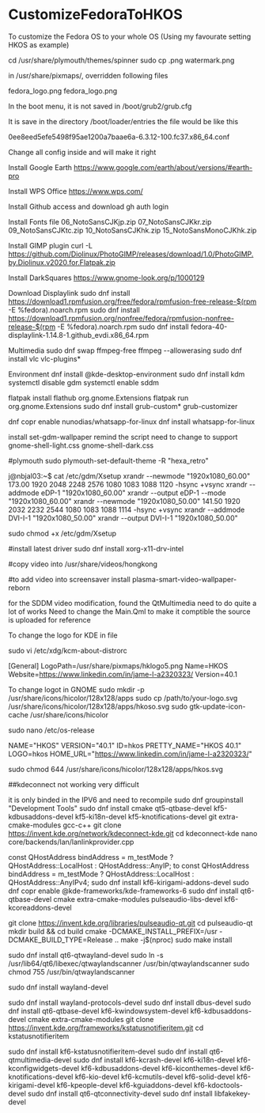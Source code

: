 # CustomizeFedoraToHKOS
To customize the Fedora OS to your whole OS (Using my favourate setting HKOS as example)

cd /usr/share/plymouth/themes/spinner
sudo cp <any photo you like>.png watermark.png 

in /usr/share/pixmaps/, overridden following files

fedora_logo.png
fedora_logo.png

In the boot menu, it is not saved in /boot/grub2/grub.cfg

It is save in the directory 
/boot/loader/entries
the file would be like this 

0ee8eed5efe5498f95ae1200a7baae6a-6.3.12-100.fc37.x86_64.conf

Change all config inside and will make it right 

Install Google Earth
https://www.google.com/earth/about/versions/#earth-pro

Install WPS Office
https://www.wps.com/

Install Github access and download
gh auth login

Install Fonts file
06_NotoSansCJKjp.zip
07_NotoSansCJKkr.zip
09_NotoSansCJKtc.zip
10_NotoSansCJKhk.zip
15_NotoSansMonoCJKhk.zip

Install GIMP plugin
curl -L https://github.com/Diolinux/PhotoGIMP/releases/download/1.0/PhotoGIMP.by.Diolinux.v2020.for.Flatpak.zip

Install DarkSquares
https://www.gnome-look.org/p/1000129

Download Displaylink
sudo dnf install   https://download1.rpmfusion.org/free/fedora/rpmfusion-free-release-$(rpm -E %fedora).noarch.rpm
sudo dnf install   https://download1.rpmfusion.org/nonfree/fedora/rpmfusion-nonfree-release-$(rpm -E %fedora).noarch.rpm
sudo dnf install fedora-40-displaylink-1.14.8-1.github_evdi.x86_64.rpm

Multimedia
sudo dnf swap ffmpeg-free ffmpeg --allowerasing
sudo dnf install vlc vlc-plugins*

Environment
dnf install @kde-desktop-environment
sudo dnf install kdm
systemctl disable gdm
systemctl enable sddm

flatpak install flathub org.gnome.Extensions
flatpak run org.gnome.Extensions
sudo dnf install grub-custom*
grub-customizer

dnf copr enable nunodias/whatsapp-for-linux
dnf install whatsapp-for-linux

install set-gdm-wallpaper 
remind the script need to change to support 
gnome-shell-light.css
gnome-shell-dark.css

#plymouth
sudo plymouth-set-default-theme -R "hexa_retro"


j@nbjal03:~$ cat /etc/gdm/Xsetup
xrandr --newmode "1920x1080_60.00"  173.00  1920 2048 2248 2576  1080 1083 1088 1120 -hsync +vsync
xrandr --addmode eDP-1 "1920x1080_60.00"
xrandr --output eDP-1 --mode "1920x1080_60.00"
xrandr --newmode "1920x1080_50.00"  141.50  1920 2032 2232 2544  1080 1083 1088 1114 -hsync +vsync
xrandr --addmode DVI-I-1 "1920x1080_50.00"
xrandr --output DVI-I-1 "1920x1080_50.00"

sudo chmod +x /etc/gdm/Xsetup

#install latest driver
sudo dnf install xorg-x11-drv-intel

#copy video into 
/usr/share/videos/hongkong

#to add video into screensaver
install 
plasma-smart-video-wallpaper-reborn

for the SDDM video modification, found the QtMultimedia need to do quite a lot of works
Need to change the Main.Qml to make it comptible
the source is uploaded for reference

To change the logo for KDE
in file

sudo vi /etc/xdg/kcm-about-distrorc

[General]
LogoPath=/usr/share/pixmaps/hklogo5.png
Name=HKOS
Website=https://www.linkedin.com/in/jame-l-a2320323/
Version=40.1

To change logot in GNOME
sudo mkdir -p /usr/share/icons/hicolor/128x128/apps
sudo cp /path/to/your-logo.svg /usr/share/icons/hicolor/128x128/apps/hkoso.svg
sudo gtk-update-icon-cache /usr/share/icons/hicolor

sudo nano /etc/os-release

NAME="HKOS"
VERSION="40.1"
ID=hkos
PRETTY_NAME="HKOS 40.1"
LOGO=hkos
HOME_URL="https://www.linkedin.com/in/jame-l-a2320323/"

sudo chmod 644 /usr/share/icons/hicolor/128x128/apps/hkos.svg

##kdeconnect not working
very difficult

it is only binded in the IPV6 and need to recompile
sudo dnf groupinstall "Development Tools"
sudo dnf install cmake qt5-qtbase-devel kf5-kdbusaddons-devel kf5-ki18n-devel kf5-knotifications-devel git extra-cmake-modules gcc-c++
git clone https://invent.kde.org/network/kdeconnect-kde.git
cd kdeconnect-kde
nano core/backends/lan/lanlinkprovider.cpp

 const QHostAddress bindAddress = m_testMode ? QHostAddress::LocalHost : QHostAddress::AnyIP;
 to
const QHostAddress bindAddress = m_testMode ? QHostAddress::LocalHost : QHostAddress::AnyIPv4;
sudo dnf install kf6-kirigami-addons-devel
sudo dnf copr enable @kde-frameworks/kde-frameworks-6
sudo dnf install qt6-qtbase-devel cmake extra-cmake-modules pulseaudio-libs-devel kf6-kcoreaddons-devel

git clone https://invent.kde.org/libraries/pulseaudio-qt.git
cd pulseaudio-qt
mkdir build && cd build
cmake -DCMAKE_INSTALL_PREFIX=/usr -DCMAKE_BUILD_TYPE=Release ..
make -j$(nproc)
sudo make install

sudo dnf install qt6-qtwayland-devel
 sudo ln -s /usr/lib64/qt6/libexec/qtwaylandscanner /usr/bin/qtwaylandscanner
 sudo chmod 755 /usr/bin/qtwaylandscanner 

sudo dnf install wayland-devel

sudo dnf install wayland-protocols-devel
sudo dnf install dbus-devel
sudo dnf install qt6-qtbase-devel kf6-kwindowsystem-devel kf6-kdbusaddons-devel cmake extra-cmake-modules
git clone https://invent.kde.org/frameworks/kstatusnotifieritem.git
cd kstatusnotifieritem

sudo dnf install kf6-kstatusnotifieritem-devel
sudo dnf install qt6-qtmultimedia-devel
sudo dnf install kf6-kcrash-devel kf6-ki18n-devel kf6-kconfigwidgets-devel kf6-kdbusaddons-devel kf6-kiconthemes-devel kf6-knotifications-devel kf6-kio-devel kf6-kcmutils-devel kf6-solid-devel kf6-kirigami-devel kf6-kpeople-devel kf6-kguiaddons-devel kf6-kdoctools-devel
sudo dnf install qt6-qtconnectivity-devel
sudo dnf install libfakekey-devel
